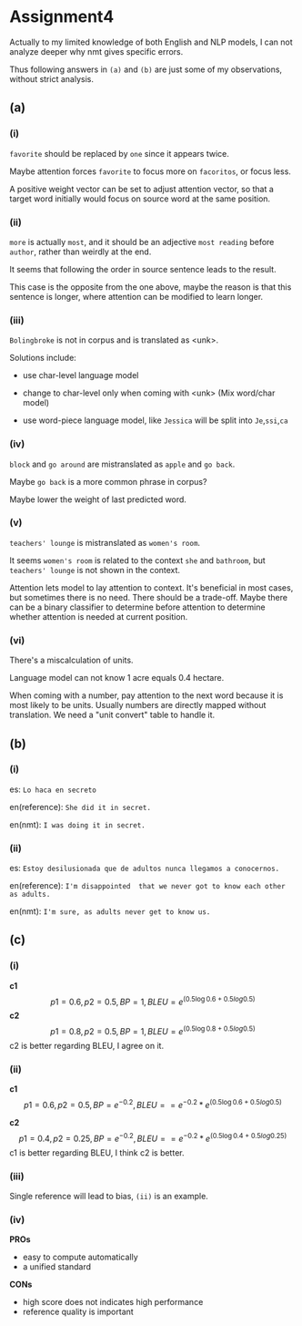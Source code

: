 # Assignment4

Actually to my limited knowledge of both English and NLP models, I can not analyze deeper why nmt gives specific errors. 

Thus following answers in `(a)` and `(b)` are just some of my observations, without strict analysis.

## (a)

### (i)

`favorite` should be replaced by `one` since it appears twice.

Maybe attention forces `favorite` to focus more on  `facoritos`, or focus less.

A positive weight vector can be set to adjust attention vector, so that a target word initially would focus on source word at the same position.

### (ii)

`more` is actually `most`, and it should be an adjective `most reading` before `author`, rather than weirdly at the end.

It seems that following the order in source sentence leads to the result.

This case is the opposite from the one above, maybe the reason is that this sentence is longer, where attention can be modified to learn longer.

### (iii)

`Bolingbroke` is not in corpus and is translated as \<unk\>.

Solutions include:

+ use char-level language model
+ change to char-level only when coming with \<unk\> (Mix word/char model)

+ use word-piece language model, like `Jessica` will be split into `Je`,`ssi`,`ca`

### (iv)

`block` and `go around` are mistranslated as `apple` and `go back`.

Maybe `go back` is a more common phrase in corpus?

Maybe lower the weight of last predicted word.

### (v) 

`teachers' lounge` is mistranslated as `women's room`.

It seems `women's room` is related to the context `she` and `bathroom`, but `teachers' lounge` is not shown in the context. 

Attention lets model to lay attention to context. It's beneficial in most cases, but sometimes there is no need. There should be a trade-off. Maybe there can be a binary classifier to determine before attention to determine whether attention is needed at current position.

### (vi)

There's a miscalculation of units.

Language model can not know 1 acre equals 0.4 hectare.

When coming with a number, pay attention to the next word because it is most likely to be units. Usually numbers are directly mapped without translation. We need a "unit convert" table to handle it.



## (b)

### (i)

es: `Lo haca en secreto`

en(reference): `She did it in secret.`

en(nmt): `I was doing it in secret.`

### (ii)

es: `Estoy desilusionada que de adultos nunca llegamos a conocernos.`

en(reference): `I'm disappointed  that we never got to know each other as adults.`

en(nmt): `I'm sure, as adults never get to know us.`



## (c)

###  (i)

**c1**
$$
p1=0.6,p2=0.5,BP=1,BLEU=e^{(0.5\log{0.6}+0.5log0.5)}
$$
**c2**
$$
p1=0.8,p2=0.5,BP=1,BLEU=e^{(0.5\log{0.8}+0.5log0.5)}
$$
c2 is better regarding  BLEU, I agree on it.

### (ii)

**c1**
$$
p1=0.6,p2=0.5,BP=e^{-0.2},BLEU==e^{-0.2}*e^{(0.5\log{0.6}+0.5log0.5)}
$$


**c2**
$$
p1=0.4,p2=0.25,BP=e^{-0.2},BLEU==e^{-0.2}*e^{(0.5\log{0.4}+0.5log0.25)}
$$
c1 is better regarding BLEU, I think c2 is better.

### (iii)

Single reference will lead to bias, `(ii)` is an example. 

### (iv)

**PROs**

+ easy to compute automatically
+ a unified standard

**CONs**

+ high score does not indicates high performance
+ reference quality is important



